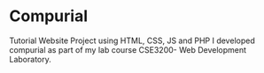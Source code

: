 # Compurial
Tutorial Website Project using HTML, CSS, JS and PHP
I developed compurial as part of my lab course CSE3200- Web Development Laboratory.
